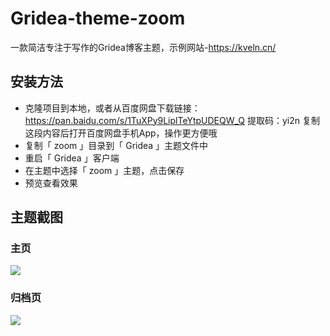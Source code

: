 # Gridea-theme-zoom
一款简洁专注于写作的Gridea博客主题，示例网站-https://kveln.cn/
## 安装方法
- 克隆项目到本地，或者从百度网盘下载链接：https://pan.baidu.com/s/1TuXPy9LiplTeYtpUDEQW_Q 提取码：yi2n 
复制这段内容后打开百度网盘手机App，操作更方便哦
- 复制「 zoom 」目录到「 Gridea 」主题文件中
- 重启「 Gridea 」客户端
- 在主题中选择「 zoom 」主题，点击保存
- 预览查看效果
## 主题截图
### 主页
![](https://cdn.nlark.com/yuque/0/2019/png/302953/1564474125626-assets/web-upload/79b099ab-6413-4d54-b921-1a4081392cd1.png)
### 归档页
![](https://cdn.nlark.com/yuque/0/2019/png/302953/1564474365981-assets/web-upload/2d4ceb9e-ee45-46c9-9ba6-14ab12b48726.png)
